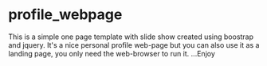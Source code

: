 # profile_webpage
This is a simple one page template with slide show created using boostrap and jquery. It's a nice personal profile web-page but you can also use it as a landing page, you only need the web-browser to run it.
...Enjoy 
